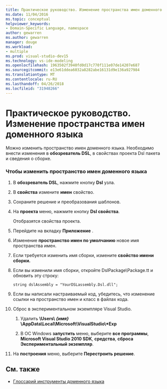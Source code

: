 ```yaml
---
title: Практическое руководство. Изменение пространства имен доменного языка
ms.date: 11/04/2016
ms.topic: conceptual
helpviewer_keywords:
- Domain-Specific Language, namespace
author: gewarren
ms.author: gewarren
manager: douge
ms.workload:
- multiple
ms.prod: visual-studio-dev15
ms.technology: vs-ide-modeling
ms.openlocfilehash: 1963502f3940fd0d17c770f111e07de14207e687
ms.sourcegitcommit: e13e61ddea6032a8282abe16131d9e136a927984
ms.translationtype: MT
ms.contentlocale: ru-RU
ms.lasthandoff: 04/26/2018
ms.locfileid: "31948266"
---
```

# <a name="how-to-change-the-namespace-of-a-domain-specific-language"></a>Практическое руководство. Изменение пространства имен доменного языка
Можно изменить пространство имен доменного языка. Необходимо внести изменения в **обозреватель DSL**, в свойствах проекта Dsl пакета и сведения о сборке.

### <a name="to-change-the-namespace-of-a-domain-specific-language"></a>Чтобы изменить пространство имен доменного языка

1.  В **обозреватель DSL**, нажмите кнопку **Dsl** узла.

2.  В **свойства** измените **имен** свойство.

3.  Сохраните решение и преобразования шаблонов.

4.  На **проекта** меню, нажмите кнопку **Dsl свойства**.

     Отобразятся свойства проекта.

5.  Перейдите на вкладку **Приложение** .

6.  Изменение **пространство имен по умолчанию** новое имя пространства имен.

7.  Если требуется изменить имя сборки, измените **свойство имени сборки.**

8.  Если вы изменили имя сборки, откройте DslPackage\Package.tt и обновить эту строку:

     `string dslAssembly = "YourDSLassembly.Dsl.dll";`

9. Если вы написали настраиваемый код, убедитесь, что изменение ссылки на пространство имен и класс в файлах кода.

10. Сброс в экспериментальном экземпляре Visual Studio.

    1.  Удалить **\Users\\ ***{имя}*** \AppData\Local\Microsoft\VisualStudio\\\*Exp**

    2.  В ОС Windows **запустить** меню, выберите **все программы**, **Microsoft Visual Studio 2010 SDK**, **средства**, **сброса Экспериментальный экземпляр**.

11. На **построения** меню, выберите **Перестроить решение**.

## <a name="see-also"></a>См. также

- [Глоссарий инструменты доменного языка](http://msdn.microsoft.com/ca5e84cb-a315-465c-be24-76aa3df276aa)
